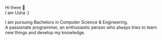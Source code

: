 Hi there 👋\
I am Usha :)

I am pursuing Bachelors in Computer Science & Engineering.\
A passionate programmer, an enthusiastic person who always tries to learn new things and develop my knowledge.
